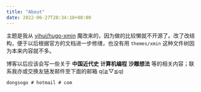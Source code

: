 ```yaml
---
title: "About"
date: 2022-06-27T20:34:18+08:00
---
```


主题是我从 [yihui/hugo-xmin](https://github.com/yihui/hugo-xmin) 魔改来的，因为做的比较懒就不开源了。改了改结构，便于以后根据官方的文档进一步修缮，也没有用 `themes/xmin` 这种文件树因为本来内容就不多。

博客以后应该会写一些关于 **中国近代史** **计算机编程** **沙雕想法** 等的相关内容；联系我亦或交换友链发邮件至下面的邮箱 q(≧▽≦q)

```
dongsogo # hotmail # com
```
